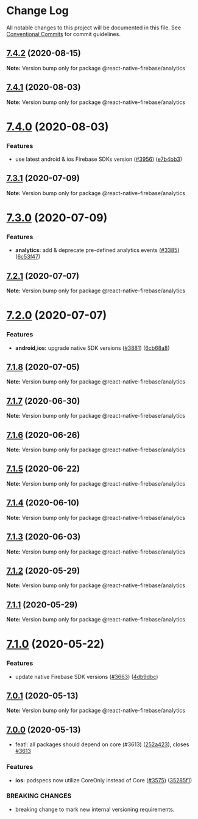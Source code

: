 # Change Log

All notable changes to this project will be documented in this file.
See [Conventional Commits](https://conventionalcommits.org) for commit guidelines.

## [7.4.2](https://github.com/invertase/react-native-firebase/compare/@react-native-firebase/analytics@7.4.1...@react-native-firebase/analytics@7.4.2) (2020-08-15)

**Note:** Version bump only for package @react-native-firebase/analytics

## [7.4.1](https://github.com/invertase/react-native-firebase/compare/@react-native-firebase/analytics@7.4.0...@react-native-firebase/analytics@7.4.1) (2020-08-03)

**Note:** Version bump only for package @react-native-firebase/analytics

# [7.4.0](https://github.com/invertase/react-native-firebase/compare/@react-native-firebase/analytics@7.3.1...@react-native-firebase/analytics@7.4.0) (2020-08-03)

### Features

- use latest android & ios Firebase SDKs version ([#3956](https://github.com/invertase/react-native-firebase/issues/3956)) ([e7b4bb3](https://github.com/invertase/react-native-firebase/commit/e7b4bb31b05985c044b1f01625a43e364bb653ef))

## [7.3.1](https://github.com/invertase/react-native-firebase/compare/@react-native-firebase/analytics@7.3.0...@react-native-firebase/analytics@7.3.1) (2020-07-09)

**Note:** Version bump only for package @react-native-firebase/analytics

# [7.3.0](https://github.com/invertase/react-native-firebase/compare/@react-native-firebase/analytics@7.2.1...@react-native-firebase/analytics@7.3.0) (2020-07-09)

### Features

- **analytics:** add & deprecate pre-defined analytics events ([#3385](https://github.com/invertase/react-native-firebase/issues/3385)) ([6c53f47](https://github.com/invertase/react-native-firebase/commit/6c53f479d9d86f686d52f258ed51b5dc6a8ef25a))

## [7.2.1](https://github.com/invertase/react-native-firebase/compare/@react-native-firebase/analytics@7.2.0...@react-native-firebase/analytics@7.2.1) (2020-07-07)

**Note:** Version bump only for package @react-native-firebase/analytics

# [7.2.0](https://github.com/invertase/react-native-firebase/compare/@react-native-firebase/analytics@7.1.8...@react-native-firebase/analytics@7.2.0) (2020-07-07)

### Features

- **android,ios:** upgrade native SDK versions ([#3881](https://github.com/invertase/react-native-firebase/issues/3881)) ([6cb68a8](https://github.com/invertase/react-native-firebase/commit/6cb68a8ea808392fac3a28bdb1a76049c7b52e86))

## [7.1.8](https://github.com/invertase/react-native-firebase/compare/@react-native-firebase/analytics@7.1.7...@react-native-firebase/analytics@7.1.8) (2020-07-05)

**Note:** Version bump only for package @react-native-firebase/analytics

## [7.1.7](https://github.com/invertase/react-native-firebase/compare/@react-native-firebase/analytics@7.1.6...@react-native-firebase/analytics@7.1.7) (2020-06-30)

**Note:** Version bump only for package @react-native-firebase/analytics

## [7.1.6](https://github.com/invertase/react-native-firebase/compare/@react-native-firebase/analytics@7.1.5...@react-native-firebase/analytics@7.1.6) (2020-06-26)

**Note:** Version bump only for package @react-native-firebase/analytics

## [7.1.5](https://github.com/invertase/react-native-firebase/compare/@react-native-firebase/analytics@7.1.4...@react-native-firebase/analytics@7.1.5) (2020-06-22)

**Note:** Version bump only for package @react-native-firebase/analytics

## [7.1.4](https://github.com/invertase/react-native-firebase/compare/@react-native-firebase/analytics@7.1.3...@react-native-firebase/analytics@7.1.4) (2020-06-10)

**Note:** Version bump only for package @react-native-firebase/analytics

## [7.1.3](https://github.com/invertase/react-native-firebase/compare/@react-native-firebase/analytics@7.1.2...@react-native-firebase/analytics@7.1.3) (2020-06-03)

**Note:** Version bump only for package @react-native-firebase/analytics

## [7.1.2](https://github.com/invertase/react-native-firebase/compare/@react-native-firebase/analytics@7.1.1...@react-native-firebase/analytics@7.1.2) (2020-05-29)

**Note:** Version bump only for package @react-native-firebase/analytics

## [7.1.1](https://github.com/invertase/react-native-firebase/compare/@react-native-firebase/analytics@7.1.0...@react-native-firebase/analytics@7.1.1) (2020-05-29)

**Note:** Version bump only for package @react-native-firebase/analytics

# [7.1.0](https://github.com/invertase/react-native-firebase/compare/@react-native-firebase/analytics@7.0.1...@react-native-firebase/analytics@7.1.0) (2020-05-22)

### Features

- update native Firebase SDK versions ([#3663](https://github.com/invertase/react-native-firebase/issues/3663)) ([4db9dbc](https://github.com/invertase/react-native-firebase/commit/4db9dbc3ec20bf96de0efad15000f00b41e4a799))

## [7.0.1](https://github.com/invertase/react-native-firebase/compare/@react-native-firebase/analytics@7.0.0...@react-native-firebase/analytics@7.0.1) (2020-05-13)

**Note:** Version bump only for package @react-native-firebase/analytics

## [7.0.0](https://github.com/invertase/react-native-firebase/compare/@react-native-firebase/analytics@7.0.0...@react-native-firebase/analytics@7.0.0) (2020-05-13)

- feat!: all packages should depend on core (#3613) ([252a423](https://github.com/invertase/react-native-firebase/commit/252a4239e98a0f2a55c4afcd2d82e4d5f97e65e9)), closes [#3613](https://github.com/invertase/react-native-firebase/issues/3613)

### Features

- **ios:** podspecs now utilize CoreOnly instead of Core ([#3575](https://github.com/invertase/react-native-firebase/issues/3575)) ([35285f1](https://github.com/invertase/react-native-firebase/commit/35285f1655b16d05e6630fc556f95cccfb707ee4))

### BREAKING CHANGES

- breaking change to mark new internal versioning requirements.
